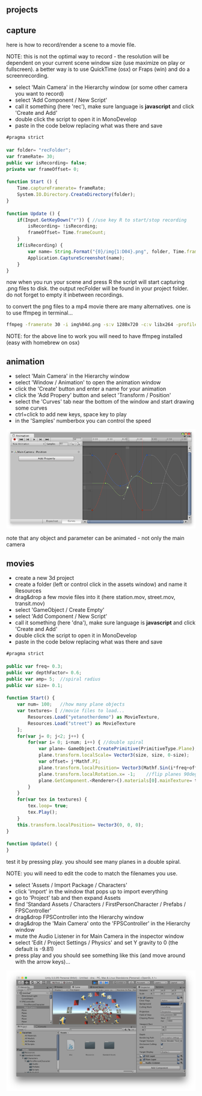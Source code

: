 projects
--------------------

capture
--

here is how to record/render a scene to a movie file.

NOTE: this is not the optimal way to record - the resolution will be dependent on your current scene window size (use maximize on play or fullscreen). a better way is to use QuickTime (osx) or Fraps (win) and do a screenrecording.

* select 'Main Camera' in the Hierarchy window (or some other camera you want to record)
* select 'Add Component / New Script'
* call it something (here 'rec'), make sure language is **javascript** and click 'Create and Add'
* double click the script to open it in MonoDevelop
* paste in the code below replacing what was there and save


```javascript
#pragma strict

var folder= "recFolder";
var frameRate= 30;
public var isRecording= false;
private var frameOffset= 0;

function Start () {
    Time.captureFramerate= frameRate;
    System.IO.Directory.CreateDirectory(folder);
}

function Update () {
    if(Input.GetKeyDown("r")) {	//use key R to start/stop recording
        isRecording= !isRecording;
        frameOffset= Time.frameCount;
    }
    if(isRecording) {
        var name= String.Format("{0}/img{1:D04}.png", folder, Time.frameCount-frameOffset);
        Application.CaptureScreenshot(name);
    }
}
```

now when you run your scene and press R the script will start capturing .png files to disk. the output recFolder will be found in your project folder. do not forget to empty it inbetween recordings.

to convert the png files to a mp4 movie there are many alternatives. one is to use ffmpeg in terminal...

```bash
ffmpeg -framerate 30 -i img%04d.png -s:v 1280x720 -c:v libx264 -profile:v high -crf 25 -pix_fmt yuv420p output.mp4
```

NOTE: for the above line to work you will need to have ffmpeg installed (easy with homebrew on osx)

animation
--

* select 'Main Camera' in the Hierarchy window
* select 'Window / Animation' to open the animation window
* click the 'Create' button and enter a name for your animation
* click the 'Add Propery' button and select 'Transform / Position'
* select the 'Curves' tab near the bottom of the window and start drawing some curves
* ctrl+click to add new keys, space key to play
* in the 'Samples' numberbox you can control the speed

![01animation](01animation.png?raw=true "animation")

note that any object and parameter can be animated - not only the main camera

movies
--

* create a new 3d project
* create a folder (left or control click in the assets window) and name it Resources
* drag&drop a few movie files into it (here station.mov, street.mov, transit.mov)
* select 'GameObject / Create Empty'
* select 'Add Component / New Script'
* call it something (here 'dna'), make sure language is **javascript** and click 'Create and Add'
* double click the script to open it in MonoDevelop
* paste in the code below replacing what was there and save


```javascript
#pragma strict

public var freq= 0.3;
public var depthFactor= 0.6;
public var amp= 5;	//spiral radius
public var size= 0.1;

function Start() {
    var num= 100;	//how many plane objects
    var textures= [	//movie files to load...
        Resources.Load("yetanotherdemo") as MovieTexture,
        Resources.Load("street") as MovieTexture
    ];
    for(var j= 0; j<2; j++) {
        for(var i= 0; i<num; i++) {	//double spiral
            var plane= GameObject.CreatePrimitive(PrimitiveType.Plane);
            plane.transform.localScale= Vector3(size, size, 0-size);
            var offset= j*Mathf.PI;
            plane.transform.localPosition= Vector3(Mathf.Sin(i*freq+offset)*amp, Mathf.Cos(i*freq+offset)*amp, i*depthFactor);
            plane.transform.localRotation.x= -1;	//flip planes 90degrees facing the camera
            plane.GetComponent.<Renderer>().materials[0].mainTexture= textures[(j+i)%textures.length];
        }
    }
    for(var tex in textures) {
        tex.loop= true;
        tex.Play();
    }
    this.transform.localPosition= Vector3(0, 0, 0);
}

function Update() {
}
```

test it by pressing play. you should see many planes in a double spiral.

NOTE: you will need to edit the code to match the filenames you use.

* select 'Assets / Import Package / Characters'
* click 'import' in the window that pops up to import everything
* go to 'Project' tab and then expand Assets
* find 'Standard Assets / Characters / FirstPersonCharacter / Prefabs / FPSController'
* drag&drop FPSController into the Hierarchy window
* drag&drop the 'Main Camera' onto the 'FPSController' in the Hierarchy window
* mute the Audio Listener in for Main Camera in the inspector window
* select 'Edit / Project Settings / Physics' and set Y gravity to 0 (the default is -9.81)
* press play and you should see something like this (and move around with the arrow keys)...

![02spiral](02spiral.png?raw=true "spiral")
